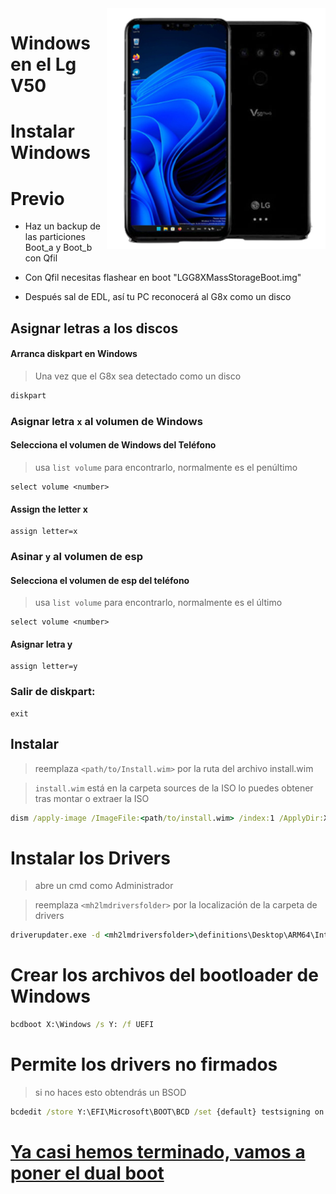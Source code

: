  <img align="right" src="/devices/flashlmdd.png" width="350" alt="Windows 11 Running On A V50">


# Windows en el Lg V50

# Instalar Windows

# Previo

- Haz un backup de las particiones Boot_a y Boot_b con Qfil

- Con Qfil necesitas flashear en boot "LGG8XMassStorageBoot.img"
  
- Después sal de EDL, así tu PC reconocerá al G8x como un disco

## Asignar letras a los discos
  

#### Arranca diskpart en Windows

> Una vez que el G8x sea detectado como un disco

```cmd
diskpart
```


### Asignar letra `x` al volumen de Windows

#### Selecciona el volumen de Windows del Teléfono
> usa `list volume` para encontrarlo, normalmente es el penúltimo

```diskpart
select volume <number>
```

#### Assign the letter x
```diskpart
assign letter=x
```

### Asinar `y` al volumen de esp 

#### Selecciona el volumen de esp del teléfono
> usa `list volume` para encontrarlo, normalmente es el último

```diskpart
select volume <number>
```

#### Asignar letra y

```diskpart
assign letter=y
```

### Salir de diskpart:
```diskpart
exit
```

  
  

## Instalar

> reemplaza `<path/to/Install.wim>` por la ruta del archivo install.wim

> `install.wim` está en la carpeta sources de la ISO
> lo puedes obtener tras montar o extraer la ISO

```cmd
dism /apply-image /ImageFile:<path/to/install.wim> /index:1 /ApplyDir:X:\
```


# Instalar los Drivers

> abre un cmd como Administrador

> reemplaza `<mh2lmdriversfolder>` por la localización de la carpeta de drivers

```cmd
driverupdater.exe -d <mh2lmdriversfolder>\definitions\Desktop\ARM64\Internal\mh2lm.txt -r <mh2lmdriversfolder> -p X:
```

  

# Crear los archivos del bootloader de Windows 

```cmd
bcdboot X:\Windows /s Y: /f UEFI
```

  
  

# Permite los drivers no firmados

> si no haces esto obtendrás un BSOD

```cmd
bcdedit /store Y:\EFI\Microsoft\BOOT\BCD /set {default} testsigning on
```



# [Ya casi hemos terminado, vamos a poner el dual boot](3-dualboot.md)
